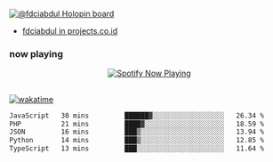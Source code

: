 [![@fdciabdul Holopin board](https://holopin.io/api/user/board?user=fdciabdul)](https://holopin.io/@fdciabdul)

- [fdciabdul in projects.co.id](https://projects.co.id/public/browse_users/view/496e26/fdciabdul)

### now playing 

<p align="center">
  <a href="https://open.spotify.com/user/31ljmyymhthokwewwcd6dsdmvprm" target="_blank"><img src="https://novatorem-psi-rosy.vercel.app/api/spotify" alt="Spotify Now Playing"/></a>
</p>

##

[![wakatime](https://wakatime.com/badge/user/87646243-158a-4241-a3cb-668e1fa2dbb8.svg)](https://wakatime.com/@87646243-158a-4241-a3cb-668e1fa2dbb8)
<!--START_SECTION:waka-->

```txt
JavaScript   30 mins         ██████▓░░░░░░░░░░░░░░░░░░   26.34 %
PHP          21 mins         ████▓░░░░░░░░░░░░░░░░░░░░   18.59 %
JSON         16 mins         ███▒░░░░░░░░░░░░░░░░░░░░░   13.94 %
Python       14 mins         ███▒░░░░░░░░░░░░░░░░░░░░░   12.85 %
TypeScript   13 mins         ███░░░░░░░░░░░░░░░░░░░░░░   11.64 %
```

<!--END_SECTION:waka-->
